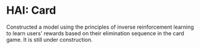# HAI: Card

Constructed a model using the principles of inverse reinforcement learning to learn users' rewards based on their elimination sequence in the card game. It is still under construction.
